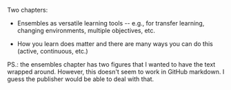 
Two chapters:

- Ensembles as versatile learning tools -- e.g., for transfer learning, changing environments, multiple objectives, etc.

- How you learn does matter and there are many ways you can do this
(active, continuous, etc.)


PS.: the ensembles chapter has two figures that I wanted to have the text wrapped around. However, this doesn't seem to work in GitHub markdown. I guess the publisher would be able to deal with that.